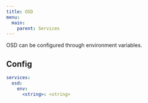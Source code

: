```yaml
---
title: OSD
menu:
  main:
    parent: Services
---
```


OSD can be configured through environment variables.

## Config
```yaml
services:
  osd:
    env:
      <string>: <string>
```

